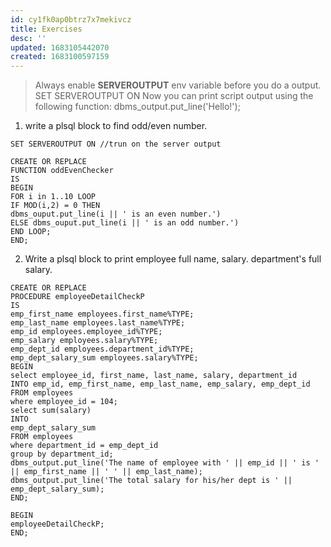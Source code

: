 ```yaml
---
id: cy1fk0ap0btrz7x7mekivcz
title: Exercises
desc: ''
updated: 1683105442070
created: 1683100597159
---
```


> Always enable **SERVEROUTPUT** env variable before you do a output.
> SET SERVEROUTPUT ON
> Now you can print script output using the following function:
> dbms_output.put_line('Hello!');

1. write a plsql block to find odd/even number.
```pl/sql
SET SERVEROUTPUT ON //trun on the server output

CREATE OR REPLACE 
FUNCTION oddEvenChecker
IS
BEGIN
FOR i in 1..10 LOOP
IF MOD(i,2) = 0 THEN
dbms_ouput.put_line(i || ' is an even number.')
ELSE dbms_ouput.put_line(i || ' is an odd number.')
END LOOP;
END;
```

2. Write a plsql block to print employee full name, salary. department's full salary.
```pl/sql
CREATE OR REPLACE
PROCEDURE employeeDetailCheckP 
IS
emp_first_name employees.first_name%TYPE;
emp_last_name employees.last_name%TYPE;
emp_id employees.employee_id%TYPE;
emp_salary employees.salary%TYPE;
emp_dept_id employees.department_id%TYPE;
emp_dept_salary_sum employees.salary%TYPE;
BEGIN
select employee_id, first_name, last_name, salary, department_id 
INTO emp_id, emp_first_name, emp_last_name, emp_salary, emp_dept_id
FROM employees
where employee_id = 104;
select sum(salary)
INTO 
emp_dept_salary_sum
FROM employees
where department_id = emp_dept_id
group by department_id;
dbms_output.put_line('The name of employee with ' || emp_id || ' is ' || emp_first_name || ' ' || emp_last_name);
dbms_output.put_line('The total salary for his/her dept is ' || emp_dept_salary_sum);
END;

BEGIN
employeeDetailCheckP;
END;

```
